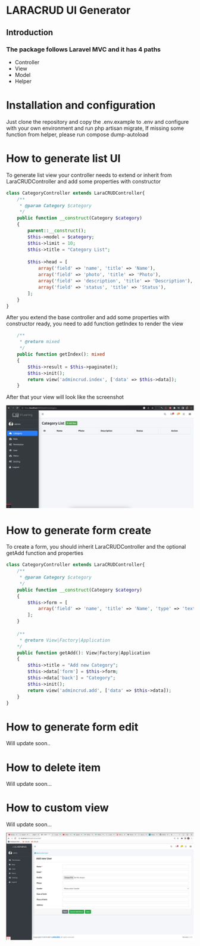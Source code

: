 # LARACRUD UI Generator
## Introduction 
### The package follows Laravel MVC and it has 4 paths
- Controller
- View
- Model
- Helper

# Installation and configuration 
Just clone the repository and copy the .env.example to .env and configure with your own environment and run php artisan migrate, 
If missing some function from helper, please run compose dump-autoload

# How to generate list UI
To generate list view your controller needs to extend or inherit from LaraCRUDController and add some properties with constructor
```php
class CategoryController extends LaraCRUDController{
    /**
     * @param Category $category
     */
    public function __construct(Category $category)
    {
        parent::__construct();
        $this->model = $category;
        $this->limit = 10;
        $this->title = "Category List";

        $this->head = [
            array('field' => 'name', 'title' => 'Name'),
            array('field' => 'photo', 'title' => 'Photo'),
            array('field' => 'description', 'title' => 'Description'),
            array('field' => 'status', 'title' => 'Status'),
        ];
    }
}
```

After you extend the base controller and add some properties with constructor ready, you need to add function getIndex to render the view
```php
    /**
     * @return mixed
     */
    public function getIndex(): mixed
    {
        $this->result = $this->paginate();
        $this->init();
        return view('admincrud.index', ['data' => $this->data]);
    }
```
After that your view will look like the screenshot

![LARACRUD](/public/images/screenshot/list.png?raw=true "LARACRUD")



# How to generate form create
To create a form, you should inherit LaraCRUDController and the optional getAdd function and properties 
```php
class CategoryController extends LaraCRUDController{
    /**
     * @param Category $category
     */
    public function __construct(Category $category)
    {
        $this->form = [
            array('field' => 'name', 'title' => 'Name', 'type' => 'text', 'required' => true, 'validated' => 'required|min:10'),
        ];
    }
    
    /**
     * @return View|Factory|Application
    */
    public function getAdd(): View|Factory|Application
    {
        $this->title = "Add new Category";
        $this->data['form'] = $this->form;
        $this->data['back'] = "Category";
        $this->init();
        return view('admincrud.add', ['data' => $this->data]);
    }
}
```

# How to generate form edit 
Will update soon..

# How to delete item
Will update soon...

# How to custom view
Will update soon...

![LARACRUD](/public/images/screenshot/Screenshot.png?raw=true "LARACRUD")
